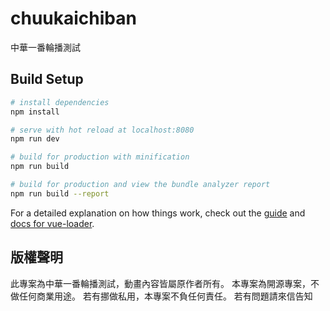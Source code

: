 # chuukaichiban

中華一番輪播測試

## Build Setup

``` bash
# install dependencies
npm install

# serve with hot reload at localhost:8080
npm run dev

# build for production with minification
npm run build

# build for production and view the bundle analyzer report
npm run build --report
```

For a detailed explanation on how things work, check out the [guide](http://vuejs-templates.github.io/webpack/) and [docs for vue-loader](http://vuejs.github.io/vue-loader).

## 版權聲明

此專案為中華一番輪播測試，動畫內容皆屬原作者所有。
本專案為開源專案，不做任何商業用途。
若有挪做私用，本專案不負任何責任。
若有問題請來信告知

